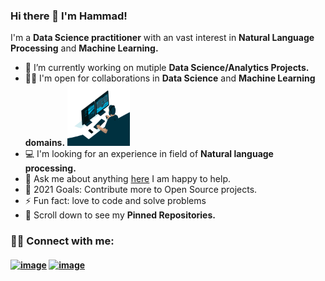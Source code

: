 ### Hi there 👋 I'm Hammad!

I'm a **Data Science practitioner** with an vast interest in **Natural Language Processing** and **Machine Learning.**
*  🔭 I’m currently working on mutiple **Data Science/Analytics Projects.**         
* 🤝🏻 I'm open for collaborations in **Data Science** and **Machine Learning domains.**  <img src="https://raw.githubusercontent.com/sameer-patel-dev/sameer-patel-dev/main/code.gif" width="100" height="100" />
*  💻 I'm looking for an experience in field of **Natural language processing.**
*  💬 Ask me about anything [here](https://www.linkedin.com/in/hammad-asif-32b54a207/) I am happy to help.
*  🥅 2021 Goals: Contribute more to Open Source projects.
*  ⚡ Fun fact: love to code and solve problems
*  📌 Scroll down to see my **Pinned Repositories.**



### 🤝🏻 Connect with me:

#### [![image](https://user-images.githubusercontent.com/74875690/124563510-859c4a00-de59-11eb-9510-c4bb6151b4a8.png)](https://www.kaggle.com/hammad40241) [![image](https://user-images.githubusercontent.com/74875690/124565143-250e0c80-de5b-11eb-8a96-e57dde1f7385.png)](https://www.linkedin.com/in/hammad-asif-32b54a207/)
